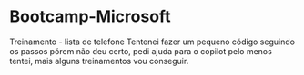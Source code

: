 # Bootcamp-Microsoft
Treinamento - lista de telefone
Tentenei fazer um pequeno código seguindo os passos pórem não deu certo, pedi ajuda para o copilot pelo menos tentei, mais alguns treinamentos vou conseguir.

